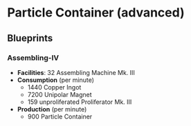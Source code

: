 # Particle Container (advanced)

## Blueprints

### Assembling-IV

- **Facilities**: 32 Assembling Machine Mk. III
- **Consumption** (per minute)
	- 1440 Copper Ingot
	- 7200 Unipolar Magnet
	- 159 unproliferated Proliferator Mk. III
- **Production** (per minute)
	- 900 Particle Container
